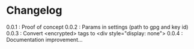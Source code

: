 # Changelog

0.0.1 : Proof of concept
0.0.2 : Params in settings (path to gpg and key id)
0.0.3 : Convert \<encrypted> tags to \<div style="display: none">
0.0.4 : Documentation improvement...
